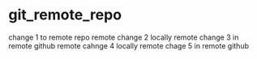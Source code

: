 # git_remote_repo
change 1 to remote repo
remote change 2 locally
remote change 3 in remote github
remote cahnge 4 locally
remote chage 5 in remote github
